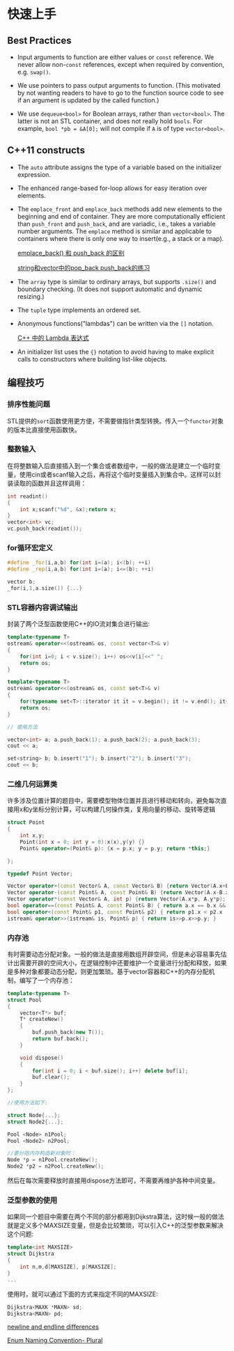 # 快速上手

## Best Practices

 - Input arguments to function are either values or `const` reference. We never allow non-`const` references, except when required by convention, e.g. `swap()`.

 - We use pointers to pass output arguments to function. (This motivated by not wanting readers to have to go to the function source code to see if an argument is updated by the called function.)

 - We use `dequeue<bool>` for Boolean arrays, rather than `vector<bool>`. The latter is not an STL container, and does not really hold `bools`. For example, `bool *pb = &A[0];` will not compile if `A` is of type `vector<bool>`.

## C++11 constructs

- The `auto` attribute assigns the type of a variable based on the initializer expression.

- The enhanced range-based for-loop allows for easy iteration over elements.

- The `emplace_front` and `emplace_back` methods add new elements to the beginning and end of container. They are more computationally efficient than `push_front` and `push_back`, and are variadic, i.e., takes a variable number arguments. The `emplace` method is similar and applicable to containers where there is only one way to insert(e.g., a stack or a map).

  [emplace_back() 和 push_back 的区别](https://blog.csdn.net/xiaolewennofollow/article/details/52559364)

  [string和vector中的pop_back push_back的练习](https://blog.csdn.net/arctic_fox_cn/article/details/80288095)

- The `array` type is similar to ordinary arrays, but supports `.size()` and boundary checking. (It does not support automatic and dynamic resizing.)

- The `tuple` type implements an ordered set.

- Anonymous functions("lambdas") can be written via the `[]` notation.

  [C++ 中的 Lambda 表达式](https://msdn.microsoft.com/zh-cn/library/dd293608.aspx)

- An initializer list uses the `{}` notation to avoid having to make explicit calls to constructors where building list-like objects.


## 编程技巧

### 排序性能问题

STL提供的`sort`函数使用更方便，不需要做指针类型转换。传入一个`functor`对象的版本比直接使用函数快。

### 整数输入

在将整数输入后直接插入到一个集合或者数组中，一般的做法是建立一个临时变量，使用cin或者scanf输入之后，再将这个临时变量插入到集合中。这样可以封装读取的函数并且这样调用：

```c++
int readint()
{
	int x;scanf("%d", &x);return x;
}
vector<int> vc;
vc.push_back(readint());
```

### for循环宏定义

```c++
#define _for(i,a,b) for(int i=(a); i<(b); ++i)
#define _rep(i,a,b) for(int i=(a); i<=(b); ++i)

vector b;
_for(i,1,a.size()) {...}
```

### STL容器内容调试输出

封装了两个泛型函数使用C++的IO流对集合进行输出:

```c++
template<typename T>
ostream& operator<<(ostream& os, const vector<T>& v)
{
	for(int i=0; i < v.size(); i++) os<<v[i]<<" ";
	return os;
}

template<typename T>
ostream& operator<<(ostream& os, const set<T>& v)
{
	for(typename set<T>::iterator it it = v.begin(); it != v.end(); it++) os<<*it<<" ";
	return os;
}

// 使用方法

vector<int> a; a.push_back(1); a.push_back(2); a.push_back(3);
cout << a;

set<string> b; b.insert("1"); b.insert("2"); b.insert("3");
cout << b;
```

### 二维几何运算类

许多涉及位置计算的题目中，需要模型物体位置并且进行移动和转向，避免每次直接用x和y坐标分别计算，可以构建几何操作类，复用向量的移动、旋转等逻辑

```c++
struct Point
{
	int x,y;
	Point(int x = 0; int y = 0):x(x),y(y) {}
	Point& operator=(Point& p): {x = p.x; y = p.y; return *this;}

};

typedef Point Vector;

Vector operator+(const Vector& A, const Vector& B) {return Vector(A.x+B.x, A.y+B.y); }
Vector operator-(const Point& A, const Point& B) {return Vector(A.x-B.x, A.y-B.y); }
Vector operator*(const Vector& A, int p) {return Vector(A.x*p, A.y*p); }
bool operator==(const Point& A, const Point& B) { return a.x == b.x && a.y == b.y; }
bool operator<(const Point& p1, const Point& p2) { return p1.x < p2.x || (p1.x == p2.x && p1.y < p2.y); }
istream& operator>>(istream& is, Point& p) { return is>>p.x>>p.y; }
```

### 内存池

有时需要动态分配对象。一般的做法是直接用数组开辟空间，但是未必容易事先估计出需要开辟的空间大小，在逻辑控制中还要维护一个变量进行分配和释放，如果是多种对象都要动态分配，则更加繁琐。基于vector容器和C++的内存分配机制，编写了一个内存池：

```c++
template<typename T>
struct Pool
{
	vector<T*> buf;
	T* createNew()
	{
		buf.push_back(new T());
		return buf.back();
	}

	void dispose()
	{
		for(int i = 0; i < buf.size(); i++) delete buf[i];
		buf.clear();
	}
};

//使用方法如下:

struct Node{...};
struct Node2{...};

Pool <Node> n1Pool;
Pool <Node2> n2Pool;

//要分陪内存构造新对象时：
Node *p = n1Pool.createNew();
Node2 *p2 = n2Pool.createNew();
```
然后在每次需要释放时直接用dispose方法即可，不需要再维护各种中间变量。

### 泛型参数的使用

如果同一个题目中需要在两个不同的部分都用到Dijkstra算法，这时候一般的做法就是定义多个MAXSIZE变量，但是会比较繁琐，可以引入C++的泛型参数来解决这个问题:

```c++
template<int MAXSIZE>
struct Dijkstra
{
	int n,m,d[MAXSIZE], p[MAXSIZE];
}
...
```

使用时，就可以通过下面的方式来指定不同的MAXSIZE:

```c++
Dijkstra<MAXK *MAXN> sd;
Dijkstra<MAXN> pd;
```


[newline and endline differences](http://stackoverflow.com/questions/7324843/why-use-endl-when-i-can-use-a-newline-character)

[Enum Naming Convention- Plural](http://stackoverflow.com/questions/1405851/enum-naming-convention-plural)
